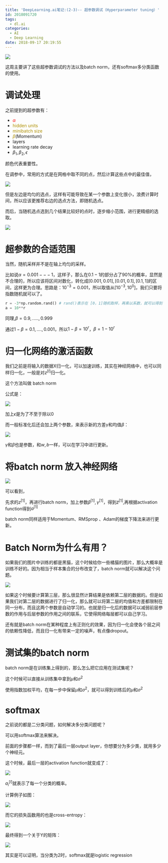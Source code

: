 ```yaml
---
title: 'DeepLearning.ai笔记:(2-3)-- 超参数调试（Hyperparameter tuning）'
id: 2018091720
tags:
  - dl.ai
categories:
  - AI
  - Deep Learning
date: 2018-09-17 20:19:55
---
```



![](http://peu31tfv4.bkt.clouddn.com/dl.ai1.png)



这周主要讲了这些超参数调试的方法以及batch norm，还有softmax多分类函数的使用。

<!--more-->



# 调试处理

之前提到的超参数有：

- <font color=#FF0000 >$\alpha$</font>
- <font color=#AE8F00 >hidden units</font>
- <font color=#AE8F00 >minibatch size</font>
- <font color=#AE8F00 >$\beta$</font>(Momentum)
- layers
- learning rate decay
- $\beta_1,\beta_2,\epsilon$

颜色代表重要性。



在调参中，常用的方式是在网格中取不同的点，然后计算这些点中的最佳值，

![](http://pexm7md4m.bkt.clouddn.com/dl-ai-2-3-1.png)

但是左边是均匀的选点，这样有可能导致在某一个参数上变化很小，浪费计算时间，所以应该更推荐右边的选点方法，即随机选点。



而后，当随机选点选到几个结果比较好的点时，逐步缩小范围，进行更精细的选取。

![](http://pexm7md4m.bkt.clouddn.com/dl-ai-2-3-2.png)



# 超参数的合适范围

当然，随机采样并不是在轴上均匀的采样。

比如说$\alpha = 0.001  --- 1$，这样子，那么在$0.1-1$的部分占了90%的概率，显然是不合理的，所以应该将区间对数化，转化成$[0.001,0.01],[0.01,0.1],[0.1,1]$的区间，这样更为合理。思路是：$10^{-3} = 0.001$，所以取值从$[10^{-3},10^{0}]$，我们只要将指数随机就可以了。

```python
r = -3*np.random.rand() # rand()表示在 [0，1]随机取样，再乘以系数，就可以得到[-3,0]
a = 10**r
```

同理,$\beta = 0.9 ,.....,0.999$

通过$1-\beta = 0.1,....,0.001$，所以$1-\beta = 10^{r}$，$\beta = 1-10^{r}$



# 归一化网络的激活函数

我们之前是将输入的数据X归一化，可以加速训练，其实在神经网络中，也可以同样归一化，一般是对$z^{[l]}$归一化。



这个方法叫做 batch norm

公式是：

![](http://pexm7md4m.bkt.clouddn.com/dl-ai-2-3-3.png)

加上$\epsilon$是为了不至于除以0



而一般标准化后还会加上两个参数，来表示新的方差$\gamma$和均值$\beta$：

![](http://pexm7md4m.bkt.clouddn.com/dl-ai-2-3-4.png)

$\gamma$和$\beta$也是参数，和$w,b$一样，可以在学习中进行更新。



# 将batch norm 放入神经网络



![](http://pexm7md4m.bkt.clouddn.com/dl-ai-2-3-5.png)



可以看到，

先求的$z^{[1]}$，再进行batch norm，加上参数$\beta^{[1]},\gamma^{[1]}$，得到${\tilde{z}}^{[1]}$,再根据activation function得到$a^{[1]}$

batch norm同样适用于Momentum、RMSprop 、Adam的梯度下降法来进行更新。



# Batch Norm为什么有用？

如果我们的图片中训练的都是黑猫，这个时候给你一些橘猫的图片，那么大概率是训练不好的。因为相当于样本集合的分布改变了，batch norm就可以解决这个问题。





![](http://pexm7md4m.bkt.clouddn.com/dl-ai-2-3-6.png)





如果这个时候要计算第三层，那么很显然计算结果是依赖第二层的数据的。但是如果我们对第二层的数据进行了归一化，那么就可以将第二层的均值和方差都限制在同一分布，而且这两个参数是自动学习的。也就是归一化后的数据可以减弱前层参数的作用与后层参数的作用之间的联系，它使得网络每层都可以自己学习。



还有就是batch norm在某种程度上有正则化的效果，因为归一化会使各个层之间的依赖性降低，而且归一化有带来一定的噪声，有点像dropout。



# 测试集的batch norm

batch norm是在训练集上得到的，那么怎么把它应用在测试集呢？

这个时候可以直接从训练集中拿到$\mu$和$\sigma^{2}$

使用指数加权平均，在每一步中保留$\mu$和$\sigma^{2}$，就可以得到训练后的$\mu$和$\sigma^{2}$



# softmax

之前说的都是二分类问题，如何解决多分类问题呢？

可以用softmax算法来解决。

前面的步骤都一样，而到了最后一层output layer，你想要分为多少类，就用多少个神经元。



这个时候，最后一层的activation function就变成了：

![](http://pexm7md4m.bkt.clouddn.com/dl-ai-2-3-7.png)

$a^{[l]}_i$就表示了每一个分类的概率。



计算例子如图：

![](http://pexm7md4m.bkt.clouddn.com/dl-ai-2-3-8.png)



而它的损失函数用的也是cross-entropy：

![](http://pexm7md4m.bkt.clouddn.com/dl-ai-2-3-9.png)



最终得到一个关于Y的矩阵：

![](http://pexm7md4m.bkt.clouddn.com/dl-ai-2-3-10.png)



其实是可以证明，当分类为2时，softmax就是logistic regression











